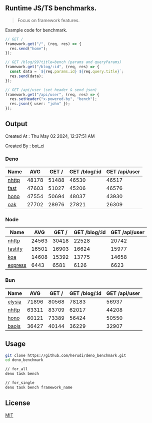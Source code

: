 ## Runtime JS/TS benchmarks.

> Focus on framework features.

Example code for benchmark.
```ts
// GET /
framework.get("/", (req, res) => {
  res.send("home");
});

// GET /blog/99?title=bench (params and queryParams)
framework.get("/blog/:id", (req, res) => {
  const data = `${req.params.id} ${req.query.title}`;
  res.send(data);
});

// GET /api/user (set header & send json)
framework.get("/api/user", (req, res) => {
  res.setHeader("x-powered-by", "bench");
  res.json({ user: "john" });
});
```

## Output
Created At : Thu May 02 2024, 12:37:51 AM

Created By : [bot_ci](https://github.com/herudi/deno_benchmarks/commits?author=github-actions%5Bbot%5D)


### Deno
|Name|AVG|GET /|GET /blog/:id|GET /api/user|
|----|----|----|----|----|
|[nhttp](https://github.com/nhttp/nhttp)|48178|51488|46530|46517|
|[fast](https://github.com/danteissaias/fast)|47603|51027|45206|46576|
|[hono](https://github.com/honojs/hono)|47554|50694|48037|43930|
|[oak](https://github.com/oakserver/oak)|27702|28976|27821|26309|
  


### Node
|Name|AVG|GET /|GET /blog/:id|GET /api/user|
|----|----|----|----|----|
|[nhttp](https://github.com/nhttp/nhttp)|24563|30418|22528|20742|
|[fastify](https://github.com/fastify/fastify)|16501|16903|16624|15977|
|[koa](https://github.com/koajs/koa)|14608|15392|13775|14658|
|[express](https://github.com/expressjs/express)|6443|6581|6126|6623|
  


### Bun
|Name|AVG|GET /|GET /blog/:id|GET /api/user|
|----|----|----|----|----|
|[elysia](https://github.com/elysiajs/elysia)|71896|80568|78183|56937|
|[nhttp](https://github.com/nhttp/nhttp)|63311|83709|62017|44208|
|[hono](https://github.com/honojs/hono)|60121|73389|56424|50550|
|[baojs](https://github.com/mattreid1/baojs)|36427|40144|36229|32907|
  



## Usage

```bash
git clone https://github.com/herudi/deno_benchmark.git
cd deno_benchmark

// for_all
deno task bench

// for_single
deno task bench framework_name
```

## License

[MIT](LICENSE)

